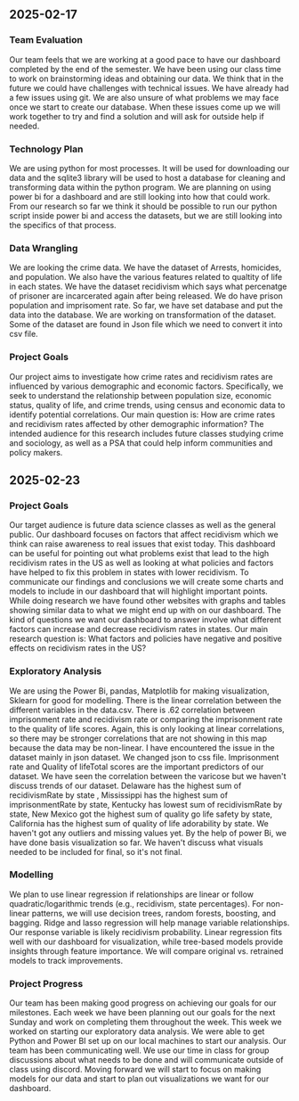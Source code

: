 
 ## 2025-02-17
 
 ### Team Evaluation

 Our team feels that we are working at a good pace to have our dashboard completed by the end of the semester. We have been using our class time to work on brainstorming ideas and obtaining our data. We think that in the future we could have challenges with technical issues. We have already had a few issues using git. We are also unsure of what problems we may face once we start to create our database. When these issues come up we will work together to try and find a solution and will ask for outside help if needed.


 ### Technology Plan

 We are using python for most processes. It will be used for downloading our data and the sqlite3 library will be used to host a database for cleaning and transforming data within the python program. We are planning on using power bi for a dashboard and are still looking into how that could work. From our research so far we think it should be possible to run our python script inside power bi and access the datasets, but we are still looking into the specifics of that process.  


 ### Data Wrangling
 
We are looking the crime data. We have the dataset of Arrests, homicides, and population. We also have the various features related to qualtity of life in each states. We have the dataset recidivism which says what percenatge of prisoner are incarcerated again after being released. We do have prison population and imprisoment rate. So far, we have set database and put the data into the database. We are working on transformation of the dataset. Some of the dataset are found in Json file which we need to convert it into csv file. 


 ### Project Goals
 
 Our project aims to investigate how crime rates and recidivism rates are influenced by various demographic and economic factors. Specifically, we seek to understand the relationship between population size, economic status, quality of life, and crime trends, using census and economic data to identify potential correlations. Our main question is: How are crime rates and recidivism rates affected by other demographic information? The intended audience for this research includes future classes studying crime and sociology, as well as a PSA that could help inform communities and policy makers.

 ## 2025-02-23

 ### Project Goals

 Our target audience is future data science classes as well as the general public. Our dashboard focuses on factors that affect recidivism which we think can raise awareness to real issues that exist today. This dashboard can be useful for pointing out what problems exist that lead to the high recidivism rates in the US as well as looking at what policies and factors have helped to fix this problem in states with lower recidivism. To communicate our findings and conclusions we will create some charts and models to include in our dashboard that will highlight important points. While doing research we have found other websites with graphs and tables showing similar data to what we might end up with on our dashboard. The kind of questions we want our dashboard to answer involve what different factors can increase and decrease recidivism rates in states. Our main research question is: What factors and policies have negative and positive effects on recidivism rates in the US?


### Exploratory Analysis

We are using the Power Bi,  pandas, Matplotlib for making visualization, Sklearn for good for modelling. There is the linear correlation between the different variables in the data.csv. There is  .62 correlation between imprisonment rate and recidivism rate or comparing the imprisonment rate to the quality of life scores. Again, this is only looking at linear correlations, so there may be stronger correlations that are not showing in this map because the data may be non-linear. I have encountered the issue in the dataset mainly in json dataset. We changed  json to css file. Imprisonment rate and Quality of lifeTotal scores are the important predictors of our dataset. We have seen the correlation between the varicose but we haven't discuss trends of our dataset. Delaware  has the highest sum of recidivismRate by state , Mississippi has the highest sum of imprisonmentRate by state, Kentucky has lowest  sum of recidivismRate by state, New Mexico got the highest sum of quality go life safety by state, California has the highest sum of quality of life adorability by state. We haven't got any outliers and missing values yet. By the help of power Bi, we have done basis visualization so far. We haven't discuss what visuals needed to be included for final, so it's not final. 


### Modelling

We plan to use linear regression if relationships are linear or follow quadratic/logarithmic trends (e.g., recidivism, state percentages). For non-linear patterns, we will use decision trees, random forests, boosting, and bagging. Ridge and lasso regression will help manage variable relationships. Our response variable is likely recidivism probability. Linear regression fits well with our dashboard for visualization, while tree-based models provide insights through feature importance. We will compare original vs. retrained models to track improvements.

 ### Project Progress

 Our team has been making good progress on achieving our goals for our milestones. Each week we have been planning out our goals for the next Sunday and work on completing them throughout the week. This week we worked on starting our exploratory data analysis. We were able to get Python and Power BI set up on our local machines to start our analysis. Our team has been communicating well. We use our time in class for group discussions about what needs to be done and will communicate outside of class using discord. Moving forward we will start to focus on making models for our data and start to plan out visualizations we want for our dashboard.

 